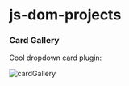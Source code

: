 # js-dom-projects

### Card Gallery
Cool dropdown card plugin:

![cardGallery](https://media.giphy.com/media/swzrTcOC7n6BngOfEM/giphy.gif)
